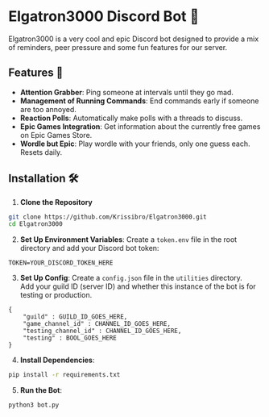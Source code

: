 # Elgatron3000 Discord Bot 🤖

Elgatron3000 is a very cool and epic Discord bot designed to provide a mix of reminders, peer pressure and some fun features for our server.

## Features 🌟

- **Attention Grabber**: Ping someone at intervals until they go mad.
- **Management of Running Commands**: End commands early if someone are too annoyed.
- **Reaction Polls**: Automatically make polls with a threads to discuss.
- **Epic Games Integration**: Get information about the currently free games on Epic Games Store.
- **Wordle but Epic**: Play wordle with your friends, only one guess each. Resets daily.

## Installation 🛠️

1. **Clone the Repository**
```bash
git clone https://github.com/Krissibro/Elgatron3000.git
cd Elgatron3000
```

2. **Set Up Environment Variables**: 
Create a `token.env` file in the root directory and add your Discord bot token:
```
TOKEN=YOUR_DISCORD_TOKEN_HERE
```

3. **Set Up Config**: 
Create a `config.json` file in the `utilities` directory. \
Add your guild ID (server ID) and whether this instance of the bot is for testing or production.

```
{
    "guild" : GUILD_ID_GOES_HERE,
    "game_channel_id" : CHANNEL_ID_GOES_HERE,
    "testing_channel_id" : CHANNEL_ID_GOES_HERE,
    "testing" : BOOL_GOES_HERE
}
```

4. **Install Dependencies**:
```bash
pip install -r requirements.txt
```

5. **Run the Bot**:
```bash
python3 bot.py
```
